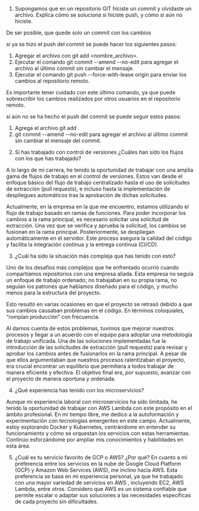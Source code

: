 1. Supongamos que en un repositorio GIT hiciste un commit y olvidaste un archivo. Explica
cómo se soluciona si hiciste push, y cómo si aún no hiciste.

De ser posible, que quede solo un commit con los cambios

si ya se hizo el push del commit se puede hacer los siguientes pasos:
1) Agregar el archivo con git add <nombre_archivo>.
2) Ejecutar el comando git commit --amend --no-edit para agregar el archivo al último commit sin cambiar el mensaje.
3) Ejecutar el comando git push --force-with-lease origin para enviar los cambios al repositorio remoto.

Es importante tener cuidado con este último comando, ya que puede sobrescribir los cambios realizados
por otros usuarios en el repositorio remoto.

si aún no se ha hecho el push del commit se puede seguir estos pasos:

1) Agrega el archivo git add <archivo>.
2) git commit --amend --no-edit para agregar el archivo al último commit sin cambiar el mensaje del commit.



2. Si has trabajado con control de versiones ¿Cuáles han sido los flujos con los que has
trabajado?

A lo largo de mi carrera, he tenido la oportunidad de trabajar con una amplia gama de flujos de trabajo en el control de versiones.
Estos van desde el enfoque básico del flujo de trabajo centralizado hasta el uso de solicitudes de extracción (pull requests),
e incluso hasta la implementación de despliegues automáticos tras la aprobación de dichas solicitudes.

Actualmente, en la empresa en la que me encuentro, estamos utilizando el flujo de trabajo basado en ramas de funciones.
Para poder incorporar los cambios a la rama principal, es necesario solicitar una solicitud de extracción. Una vez que
se verifica y aprueba la solicitud, los cambios se fusionan en la rama principal. Posteriormente, se despliegan automáticamente
en el servidor. Este proceso asegura la calidad del código y facilita
la integración continua y la entrega continua (CI/CD).

3. ¿Cuál ha sido la situación más compleja que has tenido con esto?

Uno de los desafíos más complejos que he enfrentado ocurrió cuando compartíamos repositorios con una empresa aliada.
Esta empresa no seguía un enfoque de trabajo ordenado; no trabajaban en su propia rama,
no seguían los patrones que habíamos diseñado para el código, y mucho menos para la estructura del proyecto.

Esto resultó en varias ocasiones en que el proyecto se retrasó debido a que sus cambios causaban problemas en el código.
En términos coloquiales, “rompían producción” con frecuencia.

Al darnos cuenta de estos problemas, tuvimos que mejorar nuestros procesos y llegar a un acuerdo con el equipo para adoptar
una metodología de trabajo unificada. Una de las soluciones implementadas fue la introducción de las solicitudes de extracción
(pull requests) para revisar y aprobar los cambios antes de fusionarlos en la rama principal. A pesar de que ellos argumentaban
que nuestros procesos ralentizaban el proyecto, era crucial encontrar un equilibrio que permitiera a todos trabajar de manera eficiente
y efectiva. El objetivo final era, por supuesto, avanzar con el proyecto de manera oportuna y ordenada.

4. ¿Qué experiencia has tenido con los microservicios?

Aunque mi experiencia laboral con microservicios ha sido limitada, 
he tenido la oportunidad de trabajar con AWS Lambda con este propósito en el ámbito profesional.
En mi tiempo libre, me dedico a la autoformación y experimentación con tecnologías emergentes en este campo. 
Actualmente, estoy explorando Docker y Kubernetes, centrándome en entender su funcionamiento y cómo se orquestan 
los servicios con estas herramientas. Continúo esforzándome por ampliar mis conocimientos y habilidades en esta área.

5. ¿Cuál es tu servicio favorito de GCP o AWS? ¿Por qué?
En cuanto a mi preferencia entre los servicios en la nube de Google Cloud Platform (GCP) y Amazon Web Services (AWS), 
me inclino hacia AWS. Esta preferencia se basa en mi experiencia personal, ya que he 
trabajado con una mayor variedad de servicios en AWS , incluyendo EC2, AWS Lambda, entre otros. Considero que 
AWS es un sistema confiable que permite escalar o adaptar sus soluciones a las necesidades específicas
de cada proyecto sin dificultades.